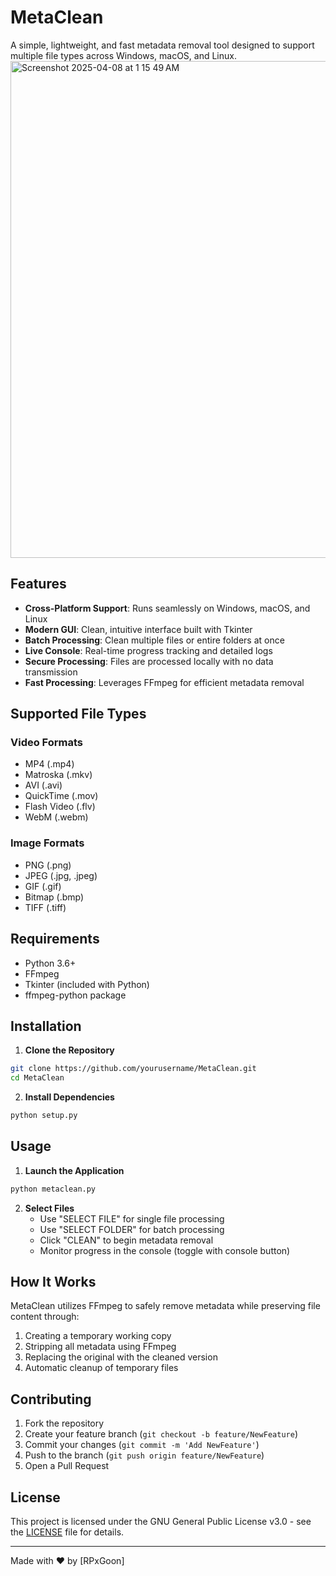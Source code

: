 # MetaClean

A simple, lightweight, and fast metadata removal tool designed to support multiple file types across Windows, macOS, and Linux.
<img width="795" alt="Screenshot 2025-04-08 at 1 15 49 AM" src="https://github.com/user-attachments/assets/41ee6fa2-0d58-4d29-b5f9-8d20602231af" />



## Features

- **Cross-Platform Support**: Runs seamlessly on Windows, macOS, and Linux
- **Modern GUI**: Clean, intuitive interface built with Tkinter
- **Batch Processing**: Clean multiple files or entire folders at once
- **Live Console**: Real-time progress tracking and detailed logs
- **Secure Processing**: Files are processed locally with no data transmission
- **Fast Processing**: Leverages FFmpeg for efficient metadata removal

## Supported File Types

### Video Formats
- MP4 (.mp4)
- Matroska (.mkv)
- AVI (.avi)
- QuickTime (.mov)
- Flash Video (.flv)
- WebM (.webm)

### Image Formats
- PNG (.png)
- JPEG (.jpg, .jpeg)
- GIF (.gif)
- Bitmap (.bmp)
- TIFF (.tiff)

## Requirements

- Python 3.6+
- FFmpeg
- Tkinter (included with Python)
- ffmpeg-python package

## Installation

1. **Clone the Repository**
```bash
git clone https://github.com/yourusername/MetaClean.git
cd MetaClean
```

2. **Install Dependencies**
```bash
python setup.py
```

## Usage

1. **Launch the Application**
```bash
python metaclean.py
```

2. **Select Files**
   - Use "SELECT FILE" for single file processing
   - Use "SELECT FOLDER" for batch processing
   - Click "CLEAN" to begin metadata removal
   - Monitor progress in the console (toggle with console button)

## How It Works

MetaClean utilizes FFmpeg to safely remove metadata while preserving file content through:
1. Creating a temporary working copy
2. Stripping all metadata using FFmpeg
3. Replacing the original with the cleaned version
4. Automatic cleanup of temporary files


## Contributing

1. Fork the repository
2. Create your feature branch (`git checkout -b feature/NewFeature`)
3. Commit your changes (`git commit -m 'Add NewFeature'`)
4. Push to the branch (`git push origin feature/NewFeature`)
5. Open a Pull Request

## License

This project is licensed under the GNU General Public License v3.0 - see the [LICENSE](LICENSE) file for details.

---

Made with ❤️ by [RPxGoon]
